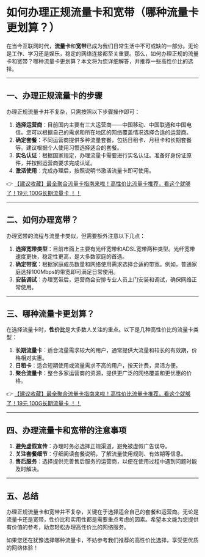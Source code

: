 # 如何办理正规流量卡和宽带（哪种流量卡更划算？）

在当今互联网时代，**流量卡**和**宽带**已成为我们日常生活中不可或缺的一部分。无论是工作、学习还是娱乐，稳定的网络连接都至关重要。那么，如何办理正规的流量卡和宽带？哪种流量卡更划算？本文将为您详细解答，并推荐一些高性价比的选择。

---

## 一、办理正规流量卡的步骤

办理正规流量卡并不复杂，只需按照以下步骤操作即可：

1. **选择运营商**：目前国内主要有三大运营商——中国移动、中国联通和中国电信。您可以根据自己的需求和所在地区的网络覆盖情况选择合适的运营商。  
2. **确定套餐**：不同运营商提供多种流量套餐，包括日租卡、月租卡和长期套餐等。建议根据个人使用习惯选择适合的套餐。  
3. **实名认证**：根据国家规定，办理流量卡需要进行实名认证。准备好身份证原件，并按照运营商要求完成认证。  
4. **激活使用**：完成办理后，按照说明书激活流量卡即可使用。

👉 [【建议收藏】最全聚合流量卡指南来啦！高性价比流量卡推荐，看这个就够了！19元 100G长期流量卡 ！！](https://bit.ly/Liuliangka)

---

## 二、如何办理宽带？

办理宽带的流程与流量卡类似，但需要额外注意以下几点：

1. **选择宽带类型**：目前市面上主要有光纤宽带和ADSL宽带两种类型。光纤宽带速度更快，稳定性更高，是大多数家庭的首选。  
2. **确定带宽**：根据家庭成员数量和网络使用需求选择合适的带宽。例如，普通家庭选择100Mbps的带宽即可满足日常使用。  
3. **安装调试**：办理宽带后，运营商会安排专业人员上门安装和调试，确保网络正常使用。  

---

## 三、哪种流量卡更划算？

在选择流量卡时，**性价比**是大多数人关注的重点。以下是几种高性价比的流量卡类型：

1. **长期流量卡**：适合流量需求较大的用户，通常提供大流量和较长的有效期，价格相对实惠。  
2. **日租卡**：适合短期使用或流量需求不高的用户，按天计费，灵活方便。  
3. **聚合流量卡**：整合多家运营商的资源，提供更广泛的网络覆盖和更优惠的价格。

👉 [【建议收藏】最全聚合流量卡指南来啦！高性价比流量卡推荐，看这个就够了！19元 100G长期流量卡 ！！](https://bit.ly/Liuliangka)

---

## 四、办理流量卡和宽带的注意事项

1. **避免虚假宣传**：办理时务必选择正规渠道，避免被虚假广告误导。  
2. **关注套餐细节**：仔细阅读套餐说明，了解流量使用规则、有效期等信息。  
3. **售后服务**：选择提供完善售后服务的运营商，以便在使用过程中遇到问题时能及时解决。  

---

## 五、总结

办理正规流量卡和宽带并不复杂，关键在于选择适合自己的套餐和运营商。无论是流量卡还是宽带，性价比和实用性都是需要重点考虑的因素。希望本文能为您提供有价值的参考，助您轻松办理高性价比的网络服务。

如果您还在犹豫选择哪种流量卡，不妨参考我们推荐的高性价比选择，享受更优质的网络体验！